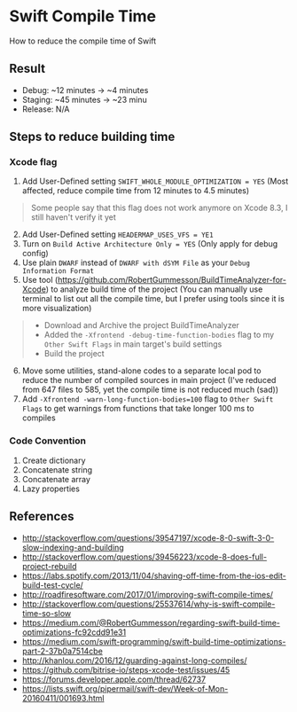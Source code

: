 # Swift Compile Time
How to reduce the compile time of Swift

## Result
- Debug: ~12 minutes → ~4 minutes
- Staging: ~45 minutes → ~23 minu
- Release: N/A

## Steps to reduce building time
### Xcode flag
1. Add User-Defined setting `SWIFT_WHOLE_MODULE_OPTIMIZATION = YES` (Most affected, reduce compile time from 12 minutes to 4.5 minutes)
>Some people say that this flag does not work anymore on Xcode 8.3, I still haven't verify it yet
2. Add User-Defined setting `HEADERMAP_USES_VFS = YE1`
1. Turn on `Build Active Architecture Only = YES` (Only apply for debug config)
1. Use plain `DWARF` instead of `DWARF with dSYM File` as your `Debug Information Format`
1. Use tool (https://github.com/RobertGummesson/BuildTimeAnalyzer-for-Xcode) to analyze build time of the project (You can manually use terminal to list out all the compile time, but I prefer using tools since it is more visualization)
 >- Download and Archive the project BuildTimeAnalyzer
 >- Added the `-Xfrontend -debug-time-function-bodies` flag to my `Other Swift Flags` in main target's build settings
 >- Build the project
6. Move some utilities, stand-alone codes to a separate local pod to reduce the number of compiled sources in main project (I've reduced from 647 files to 585, yet the compile time is not reduced much (sad))
1. Add `-Xfrontend -warn-long-function-bodies=100` flag to `Other Swift Flags` to get warnings from functions that take longer 100 ms to compiles

### Code Convention
1. Create dictionary
1. Concatenate string
1. Concatenate array
1. Lazy properties

## References
- http://stackoverflow.com/questions/39547197/xcode-8-0-swift-3-0-slow-indexing-and-building
- http://stackoverflow.com/questions/39456223/xcode-8-does-full-project-rebuild
- https://labs.spotify.com/2013/11/04/shaving-off-time-from-the-ios-edit-build-test-cycle/
- http://roadfiresoftware.com/2017/01/improving-swift-compile-times/
- http://stackoverflow.com/questions/25537614/why-is-swift-compile-time-so-slow
- https://medium.com/@RobertGummesson/regarding-swift-build-time-optimizations-fc92cdd91e31
- https://medium.com/swift-programming/swift-build-time-optimizations-part-2-37b0a7514cbe
- http://khanlou.com/2016/12/guarding-against-long-compiles/
- https://github.com/bitrise-io/steps-xcode-test/issues/45
- https://forums.developer.apple.com/thread/62737
- https://lists.swift.org/pipermail/swift-dev/Week-of-Mon-20160411/001693.html
